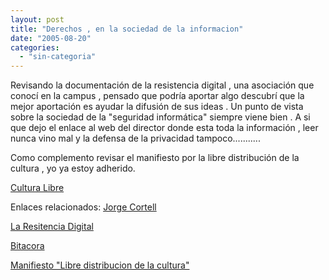 ```yaml
---
layout: post
title: "Derechos , en la sociedad de la informacion"
date: "2005-08-20"
categories: 
  - "sin-categoria"
---
```



Revisando la documentación de la resistencia digital , una asociación que conocí en la campus , pensado que podría aportar algo descubrí que la mejor aportación es ayudar la difusión de sus ideas . Un punto de vista sobre la sociedad de la "seguridad informática" siempre viene bien . A si que dejo el enlace al web del director donde esta toda la información , leer nunca vino mal y la defensa de la privacidad tampoco...........

Como complemento revisar el manifiesto por la libre distribución de la cultura , yo ya estoy adherido.

[Cultura Libre](https://culturalibre.org)

Enlaces relacionados: [Jorge Cortell](https://jorge.cortell.net/)

[La Resitencia Digital](https://www.laresistenciadigital.net/)

[Bitacora](https://homepage.mac.com/jorgecortell/blogwavestudio/)

[Manifiesto "Libre distribucion de la cultura"](https://culturalibre.org)
